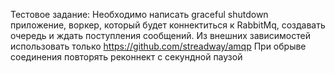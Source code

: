 Тестовое задание: Необходимо написать graceful shutdown приложение, воркер, который будет коннектиться к RabbitMq, создавать очередь и ждать поступления сообщений. Из внешних зависимостей использовать только https://github.com/streadway/amqp При обрыве соединения повторять реконнект с секундной паузой